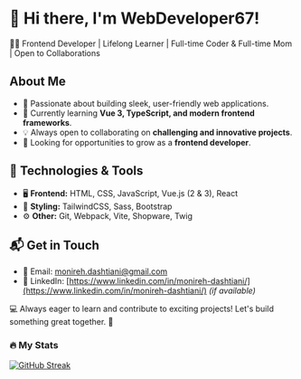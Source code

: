 # 👋 Hi there, I'm WebDeveloper67!

👩‍💻 Frontend Developer | Lifelong Learner | Full-time Coder & Full-time Mom | Open to Collaborations

## About Me
- 👀 Passionate about building sleek, user-friendly web applications.
- 🌱 Currently learning **Vue 3, TypeScript, and modern frontend frameworks**.
- 💡 Always open to collaborating on **challenging and innovative projects**.
- 🎯 Looking for opportunities to grow as a **frontend developer**.

## 🔧 Technologies & Tools
- 🖥 **Frontend:** HTML, CSS, JavaScript, Vue.js (2 & 3), React
- 🎨 **Styling:** TailwindCSS, Sass, Bootstrap
- ⚙️ **Other:** Git, Webpack, Vite, Shopware, Twig

## 📬 Get in Touch
- 📧 Email: [monireh.dashtiani@gmail.com](mailto:monireh.dashtiani@gmail.com)
- 💼 LinkedIn: [https://www.linkedin.com/in/monireh-dashtiani/](https://www.linkedin.com/in/monireh-dashtiani/) *(if available)*


💻 Always eager to learn and contribute to exciting projects! Let's build something great together. 🚀

### :fire: My Stats
[![GitHub Streak](https://streak-stats.demolab.com/?user=webDeveloper67)](https://git.io/streak-stats)

<!---
webDeveloper67/webDeveloper67 is a ✨ special ✨ repository because its `README.md` (this file) appears on your GitHub profile.
You can click the Preview link to take a look at your changes.
--->



